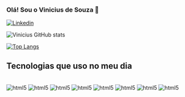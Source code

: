 ### Olá! Sou o Vinicius de Souza 👋

[![Linkedin](https://img.shields.io/badge/LinkedIn-0077B5?style=for-the-badge&logo=linkedin&logoColor=white)](https://github.com/Viniciusixx) 


![Vinicius GitHub stats](https://github-readme-stats.vercel.app/api?username=Viniciusixx&show_icons=true&theme=onetokyonight)

[![Top Langs](https://github-readme-stats.vercel.app/api/top-langs/?username=Viniciusixx&layout=compact)](https://github.com/anuraghazra/github-readme-stats)


## Tecnologias que uso no meu dia

<div style='display: inline_block'><br/>
<img align='center' alt='html5' src='https://img.shields.io/badge/HTML5-E34F26?style=for-the-badge&logo=html5&logoColor=white'/>
<img align='center' alt='html5' src='https://img.shields.io/badge/CSS3-1572B6?style=for-the-badge&logo=css3&logoColor=white'/>
<img align='center' alt='html5' src='https://img.shields.io/badge/JavaScript-F7DF1E?style=for-the-badge&logo=javascript&logoColor=black'/>
<img align='center' alt='html5' src='https://img.shields.io/badge/Node.js-43853D?style=for-the-badge&logo=node.js&logoColor=white'/>
<img align='center' alt='html5' src='https://img.shields.io/badge/React-20232A?style=for-the-badge&logo=react&logoColor=61DAFB'/>
<img align='center' alt='html5' src='https://img.shields.io/badge/AngularJS-E23237?style=for-the-badge&logo=angularjs&logoColor=white'/>
<img align='center' alt='html5' src='https://img.shields.io/badge/styled--components-DB7093?style=for-the-badge&logo=styled-components&logoColor=whitete'/>
<img align='center' alt='html5' src='https://img.shields.io/badge/Figma-F24E1E?style=for-the-badge&logo=figma&logoColor=white'/>

</div>
